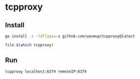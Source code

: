 # tcpproxy


## Install
```sh
go install -x -ldflags=-s github.com/wasmup/tcpproxy@latest

file $(which tcpproxy)
```


## Run
```sh
tcpproxy localhost:6379 remoteIP:6379
```